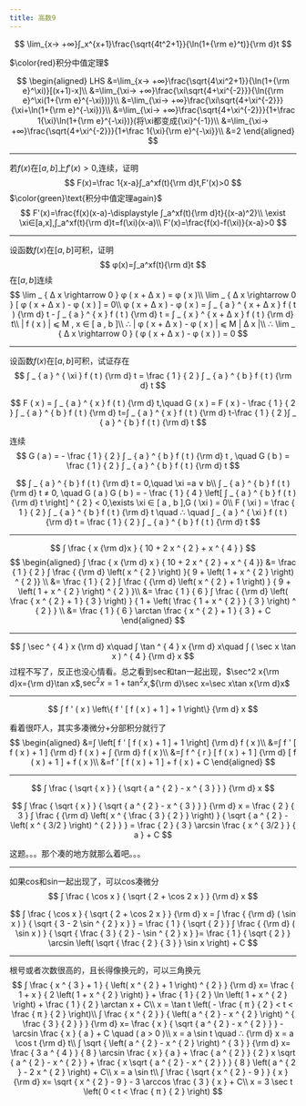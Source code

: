 ```yaml
---
title: 高数9
---
```


$$
\lim_{x→ +∞}∫_x^{x+1}\frac{\sqrt{4t^2+1}}{\ln(1+{\rm e}^t)}{\rm d}t
$$

$\color{red}积分中值定理$

$$
\begin{aligned}
LHS
&=\lim_{x→ +∞}\frac{\sqrt{4\xi^2+1}}{\ln(1+{\rm e}^\xi)}[(x+1)-x]\\
&=\lim_{\xi→ +∞}\frac{\xi\sqrt{4+\xi^{-2}}}{\ln({\rm e}^\xi(1+{\rm e}^{-\xi}))}\\
&=\lim_{\xi→ +∞}\frac{\xi\sqrt{4+\xi^{-2}}}{\xi+\ln(1+{\rm e}^{-\xi})}\\
&=\lim_{\xi→ +∞}\frac{\sqrt{4+\xi^{-2}}}{1+\frac 1{\xi}\ln(1+{\rm e}^{-\xi})}(将\xi都变成{\xi}^{-1})\\
&=\lim_{\xi→ +∞}\frac{\sqrt{4+\xi^{-2}}}{1+\frac 1{\xi}{\rm e}^{-\xi}}\\
&=2
\end{aligned}
$$

---

若$f(x)​$在$[a,b]​$上$f'(x)>0​$,连续，证明
$$
F(x)=\frac 1{x-a}∫_a^xf(t){\rm d}t,F'(x)>0
$$
$\color{green}\text{积分中值定理again}$
$$
F'(x)=\frac{f(x)(x-a)-\displaystyle ∫_a^xf(t){\rm d}t}{(x-a)^2}\\
\exist \xi∈[a,x],∫_a^xf(t){\rm d}t=f(\xi)(x-a)\\
F'(x)=\frac{f(x)-f(\xi)}{x-a}>0
$$

---

设函数$f(x)$在$[a,b]$可积，证明
$$
φ(x)=∫_a^xf(t){\rm d}t
$$
在$[a,b]$连续
$$
\lim _ { Δ x \rightarrow 0 } φ ( x + Δ x ) = φ ( x )\\
\lim _ { Δ x \rightarrow 0 } [ φ ( x + Δ x ) - φ ( x ) ] = 0\\
φ ( x + Δ x ) - φ ( x ) = ∫ _ { a } ^ { x + Δ x } f ( t ) {\rm d} t - ∫ _ { a } ^ { x } f ( t ) {\rm d} t = ∫ _ { x } ^ { x + Δ x } f ( t ) {\rm d} t\\
| f ( x ) |  ⩽  M , x ∈ [ a , b ]\\
∴ | φ ( x + Δ x ) - φ ( x ) |  ⩽  M | Δ x |\\
∴ \lim _ { Δ x \rightarrow 0 } ( φ ( x + Δ x ) - φ ( x ) ) = 0
$$

---

设函数$f(x)$在$[a,b]$可积，试证存在
$$
∫ _ { a } ^ { \xi } f ( t ) {\rm d} t = \frac { 1 } { 2 } ∫ _ { a } ^ { b } f ( t ) {\rm d} t
$$

$$
F ( x ) = ∫ _ { a } ^ { x } f ( t ) {\rm d} t,\quad G ( x ) = F ( x ) - \frac { 1 } { 2 } ∫ _ { a } ^ { b } f ( t ) {\rm d} t=∫ _ { a } ^ { x } f ( t ) {\rm d} t-\frac { 1 } { 2 }∫ _ { a } ^ { b } f ( t ) {\rm d} t
$$

连续
$$
G ( a ) = - \frac { 1 } { 2 } ∫ _ { a } ^ { b } f ( t ) {\rm d} t , \quad G ( b ) = \frac { 1 } { 2 } ∫ _ { a } ^ { b } f ( t ) {\rm d} t
$$

$$
∫ _ { a } ^ { b } f ( t ) {\rm d} t = 0,\quad \xi =a ∨  b\\
∫ _ { a } ^ { b } f ( t ) {\rm d} t ≠ 0, \quad G ( a ) G ( b ) = - \frac { 1 } { 4 } \left[ ∫ _ { a } ^ { b } f ( t ) {\rm d} t \right] ^ { 2 } < 0,\exists \xi ∈ [ a , b ],G ( \xi ) = 0\\
F ( \xi ) = \frac { 1 } { 2 } ∫ _ { a } ^ { b } f ( t ) {\rm d} t \quad ∴ \quad ∫ _ { a } ^ { \xi } f ( t ) {\rm d} t = \frac { 1 } { 2 } ∫ _ { a } ^ { b } f ( t ) {\rm d} t
$$

---

$$
∫ \frac { x {\rm d}x } { 10 + 2 x ^ { 2 } + x ^ { 4 } }
$$
$$
\begin{aligned}
∫ \frac { x {\rm d} x } { 10 + 2 x ^ { 2 } + x ^ { 4 }}
&= \frac { 1 } { 2 } ∫ \frac { {\rm d} \left( x ^ { 2 } \right) }{ 9 + \left( 1 + x ^ { 2 } \right) ^ { 2 }} \\
&= \frac { 1 } { 2 } ∫ \frac { {\rm d} \left( x ^ { 2 } + 1 \right) } { 9 + \left( 1 + x ^ { 2 } \right) ^ { 2 } }\\
&= \frac { 1 } { 6 } ∫ \frac { {\rm d} \left( \frac { x ^ { 2 } + 1 } { 3 } \right) } { 1 + \left( \frac { 1 + x ^ { 2 } } { 3 } \right) ^ { 2 } } \\
&= \frac { 1 } { 6 } \arctan \frac { x ^ { 2 } + 1 } { 3 } + C
\end{aligned}
$$

---

$$
∫ \sec ^ { 4 } x {\rm d} x\quad ∫ \tan ^ { 4 } x {\rm d} x\quad ∫ ( \sec x \tan x ) ^ { 4 } {\rm d} x
$$
过程不写了，反正也没心情看。总之看到sec和tan一起出现，$\sec^2 x{\rm d}x={\rm d}\tan x$,$\sec ^2x=1+\tan ^2x$,${\rm d}\sec x=\sec x\tan x{\rm d}x$

---

$$
∫ f ' ( x ) \left\{ f ' [ f ( x ) + 1 ] + 1 \right\} {\rm d} x
$$

看着很吓人，其实多凑微分+分部积分就行了
$$
\begin{aligned}
&=∫ \left[ f ' [ f ( x ) + 1 ] + 1 \right] {\rm d} f ( x )\\
&=∫ f ' [ f ( x ) + 1 ] {\rm d} f ( x ) + ∫ {\rm d} f ( x )\\
&=∫ f ^ { r } [ f ( x ) + 1 ] {\rm d} [ f ( x ) + 1 ] + f ( x )\\
&=f ' [ f ( x ) + 1 ] + f ( x ) + C
\end{aligned}
$$

---

$$
∫ \frac { \sqrt { x } } { \sqrt { a ^ { 2 } - x ^ { 3 } } } {\rm d} x
$$

$$
∫ \frac { \sqrt { x } } { \sqrt { a ^ { 2 } - x ^ { 3 } } } {\rm d} x = \frac { 2 } { 3 } ∫ \frac { {\rm d} \left( x ^ { \frac { 3 } { 2 } } \right) } { \sqrt { a ^ { 2 } - \left( x ^ { 3/2 } \right) ^ { 2 } } } = \frac { 2 } { 3 } \arcsin \frac { x ^ { 3/2 } } { a } + C
$$

这题。。。那个凑的地方就那么着吧。。。

---

如果cos和sin一起出现了，可以cos凑微分
$$
∫ \frac { \cos x } { \sqrt { 2 + \cos 2 x } } {\rm d} x
$$

$$
∫ \frac { \cos x } { \sqrt { 2 + \cos 2 x } } {\rm d} x = ∫ \frac { {\rm d} ( \sin x ) } { \sqrt { 3 - 2 \sin ^ { 2 } x } } = \frac { 1 } { \sqrt { 2 } } ∫ \frac { {\rm d} ( \sin x ) } { \sqrt { \frac { 3 } { 2 } - \sin ^ { 2 } x } }= \frac { 1 } { \sqrt { 2 } } \arcsin \left( \sqrt { \frac { 2 } { 3 } } \sin x \right) + C
$$

---

根号或者次数很高的，且长得像换元的，可以三角换元
$$
∫ \frac { x ^ { 3 } + 1 } { \left( x ^ { 2 } + 1 \right) ^ { 2 } } {\rm d} x= \frac { 1 + x } { 2 \left( 1 + x ^ { 2 } \right) } + \frac { 1 } { 2 } \ln \left( 1 + x ^ { 2 } \right) + \frac { 1 } { 2 } \arctan x + C\\
x = \tan t \left( - \frac { π } { 2 } < t < \frac { π } { 2 } \right)\\
∫ \frac { x ^ { 2 } } { \left( a ^ { 2 } - x ^ { 2 } \right) ^ { \frac { 3 } { 2 } } } {\rm d} x= \frac { x } { \sqrt { a ^ { 2 } - x ^ { 2 } } } - \arcsin \frac { x } { a } + C \quad ( a > 0 )\\
x = a \sin t \quad ∴ {\rm d} x = a \cos t {\rm d} t\\
∫ \sqrt { \left( a ^ { 2 } - x ^ { 2 } \right) ^ { 3 } } {\rm d} x= \frac { 3 a ^ { 4 } } { 8 } \arcsin \frac { x } { a } + \frac { a ^ { 2 } } { 2 } x \sqrt { a ^ { 2 } - x ^ { 2 } } + \frac { x \sqrt { a ^ { 2 } - x ^ { 2 } } } { 8 } \left( a ^ { 2 } - 2 x ^ { 2 } \right) + C\\
x = a \sin t\\
∫ \frac { \sqrt { x ^ { 2 } - 9 } } { x } {\rm d} x= \sqrt { x ^ { 2 } - 9 } - 3 \arccos \frac { 3 } { x } + C\\
x = 3 \sec t \left( 0 < t < \frac { π } { 2 } \right)
$$
